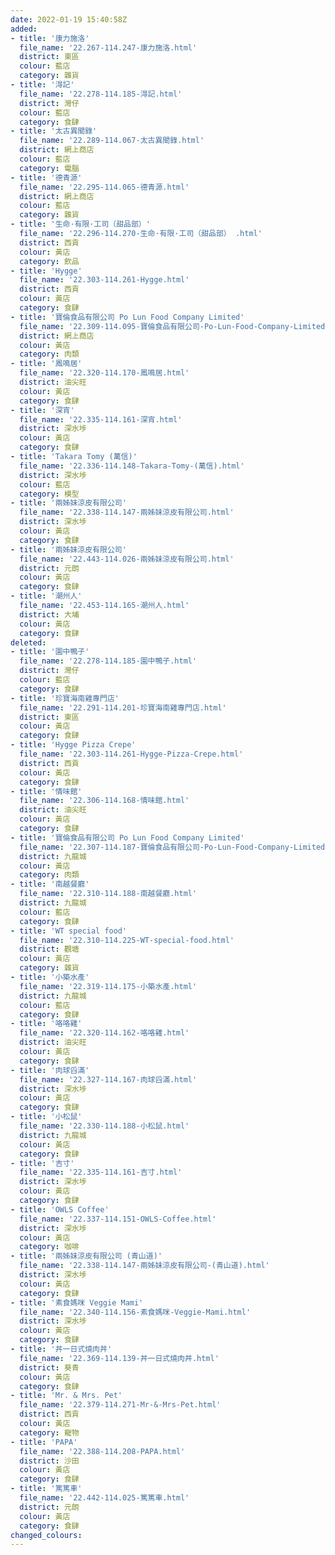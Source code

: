 ```yaml
---
date: 2022-01-19 15:40:58Z
added:
- title: '康力施洛'
  file_name: '22.267-114.247-康力施洛.html'
  district: 東區
  colour: 藍店
  category: 雜貨
- title: '淂記'
  file_name: '22.278-114.185-淂記.html'
  district: 灣仔
  colour: 藍店
  category: 食肆
- title: '太古異聞錄'
  file_name: '22.289-114.067-太古異聞錄.html'
  district: 網上商店
  colour: 藍店
  category: 電腦
- title: '德青源'
  file_name: '22.295-114.065-德青源.html'
  district: 網上商店
  colour: 藍店
  category: 雜貨
- title: '生命·有限·工司（甜品部）'
  file_name: '22.296-114.270-生命·有限·工司（甜品部） .html'
  district: 西貢
  colour: 黃店
  category: 飲品
- title: 'Hygge'
  file_name: '22.303-114.261-Hygge.html'
  district: 西貢
  colour: 黃店
  category: 食肆
- title: '寶倫食品有限公司 Po Lun Food Company Limited'
  file_name: '22.309-114.095-寶倫食品有限公司-Po-Lun-Food-Company-Limited.html'
  district: 網上商店
  colour: 黃店
  category: 肉類
- title: '鳳鳴居'
  file_name: '22.320-114.170-鳳鳴居.html'
  district: 油尖旺
  colour: 黃店
  category: 食肆
- title: '深宵'
  file_name: '22.335-114.161-深宵.html'
  district: 深水埗
  colour: 黃店
  category: 食肆
- title: 'Takara Tomy (萬信)'
  file_name: '22.336-114.148-Takara-Tomy-(萬信).html'
  district: 深水埗
  colour: 藍店
  category: 模型
- title: '兩姊妹涼皮有限公司'
  file_name: '22.338-114.147-兩姊妹涼皮有限公司.html'
  district: 深水埗
  colour: 黃店
  category: 食肆
- title: '兩姊妹涼皮有限公司'
  file_name: '22.443-114.026-兩姊妹涼皮有限公司.html'
  district: 元朗
  colour: 黃店
  category: 食肆
- title: '潮州人'
  file_name: '22.453-114.165-潮州人.html'
  district: 大埔
  colour: 黃店
  category: 食肆
deleted:
- title: '園中鴨子'
  file_name: '22.278-114.185-園中鴨子.html'
  district: 灣仔
  colour: 藍店
  category: 食肆
- title: '珍寶海南雞專門店'
  file_name: '22.291-114.201-珍寶海南雞專門店.html'
  district: 東區
  colour: 黃店
  category: 食肆
- title: 'Hygge Pizza Crepe'
  file_name: '22.303-114.261-Hygge-Pizza-Crepe.html'
  district: 西貢
  colour: 黃店
  category: 食肆
- title: '情味館'
  file_name: '22.306-114.168-情味館.html'
  district: 油尖旺
  colour: 黃店
  category: 食肆
- title: '寶倫食品有限公司 Po Lun Food Company Limited'
  file_name: '22.307-114.187-寶倫食品有限公司-Po-Lun-Food-Company-Limited.html'
  district: 九龍城
  colour: 黃店
  category: 肉類
- title: '南越餐廳'
  file_name: '22.310-114.188-南越餐廳.html'
  district: 九龍城
  colour: 藍店
  category: 食肆
- title: 'WT special food'
  file_name: '22.310-114.225-WT-special-food.html'
  district: 觀塘
  colour: 黃店
  category: 雜貨
- title: '小築水產'
  file_name: '22.319-114.175-小築水產.html'
  district: 九龍城
  colour: 藍店
  category: 食肆
- title: '咯咯雞'
  file_name: '22.320-114.162-咯咯雞.html'
  district: 油尖旺
  colour: 黃店
  category: 食肆
- title: '肉球舀滿'
  file_name: '22.327-114.167-肉球舀滿.html'
  district: 深水埗
  colour: 黃店
  category: 食肆
- title: '小松鼠'
  file_name: '22.330-114.188-小松鼠.html'
  district: 九龍城
  colour: 黃店
  category: 食肆
- title: '吉寸'
  file_name: '22.335-114.161-吉寸.html'
  district: 深水埗
  colour: 黃店
  category: 食肆
- title: 'OWLS Coffee'
  file_name: '22.337-114.151-OWLS-Coffee.html'
  district: 深水埗
  colour: 黃店
  category: 咖啡
- title: '兩姊妹涼皮有限公司 (青山道)'
  file_name: '22.338-114.147-兩姊妹涼皮有限公司-(青山道).html'
  district: 深水埗
  colour: 黃店
  category: 食肆
- title: '素食媽咪 Veggie Mami'
  file_name: '22.340-114.156-素食媽咪-Veggie-Mami.html'
  district: 深水埗
  colour: 黃店
  category: 食肆
- title: '丼一日式燒肉丼'
  file_name: '22.369-114.139-丼一日式燒肉丼.html'
  district: 葵青
  colour: 黃店
  category: 食肆
- title: 'Mr. & Mrs. Pet'
  file_name: '22.379-114.271-Mr-&-Mrs-Pet.html'
  district: 西貢
  colour: 黃店
  category: 寵物
- title: 'PAPA'
  file_name: '22.388-114.208-PAPA.html'
  district: 沙田
  colour: 黃店
  category: 食肆
- title: '篤篤車'
  file_name: '22.442-114.025-篤篤車.html'
  district: 元朗
  colour: 黃店
  category: 食肆
changed_colours:
---
```

